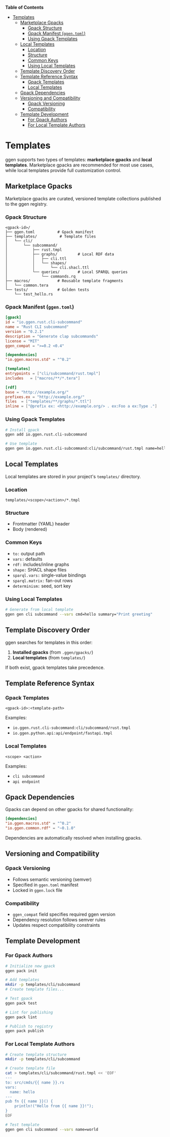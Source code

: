 <!-- START doctoc generated TOC please keep comment here to allow auto update -->
<!-- DON'T EDIT THIS SECTION, INSTEAD RE-RUN doctoc TO UPDATE -->
**Table of Contents**

- [Templates](#templates)
  - [Marketplace Gpacks](#marketplace-gpacks)
    - [Gpack Structure](#gpack-structure)
    - [Gpack Manifest (`ggen.toml`)](#gpack-manifest-ggentoml)
    - [Using Gpack Templates](#using-gpack-templates)
  - [Local Templates](#local-templates)
    - [Location](#location)
    - [Structure](#structure)
    - [Common Keys](#common-keys)
    - [Using Local Templates](#using-local-templates)
  - [Template Discovery Order](#template-discovery-order)
  - [Template Reference Syntax](#template-reference-syntax)
    - [Gpack Templates](#gpack-templates)
    - [Local Templates](#local-templates-1)
  - [Gpack Dependencies](#gpack-dependencies)
  - [Versioning and Compatibility](#versioning-and-compatibility)
    - [Gpack Versioning](#gpack-versioning)
    - [Compatibility](#compatibility)
  - [Template Development](#template-development)
    - [For Gpack Authors](#for-gpack-authors)
    - [For Local Template Authors](#for-local-template-authors)

<!-- END doctoc generated TOC please keep comment here to allow auto update -->

# Templates

ggen supports two types of templates: **marketplace gpacks** and **local templates**. Marketplace gpacks are recommended for most use cases, while local templates provide full customization control.

## Marketplace Gpacks

Marketplace gpacks are curated, versioned template collections published to the ggen registry.

### Gpack Structure

```
<gpack-id>/
├── ggen.toml          # Gpack manifest
├── templates/          # Template files
│   └── cli/
│       └── subcommand/
│           ├── rust.tmpl
│           ├── graphs/         # Local RDF data
│           │   ├── cli.ttl
│           │   └── shapes/
│           │       └── cli.shacl.ttl
│           └── queries/        # Local SPARQL queries
│               └── commands.rq
├── macros/            # Reusable template fragments
│   └── common.tera
└── tests/             # Golden tests
    └── test_hello.rs
```

### Gpack Manifest (`ggen.toml`)

```toml
[gpack]
id = "io.ggen.rust.cli-subcommand"
name = "Rust CLI subcommand"
version = "0.2.1"
description = "Generate clap subcommands"
license = "MIT"
ggen_compat = ">=0.2 <0.4"

[dependencies]
"io.ggen.macros.std" = "^0.2"

[templates]
entrypoints = ["cli/subcommand/rust.tmpl"]
includes   = ["macros/**/*.tera"]

[rdf]
base = "http://example.org/"
prefixes.ex = "http://example.org/"
files  = ["templates/**/graphs/*.ttl"]
inline = ["@prefix ex: <http://example.org/> . ex:Foo a ex:Type ."]
```

### Using Gpack Templates

```bash
# Install gpack
ggen add io.ggen.rust.cli-subcommand

# Use template
ggen gen io.ggen.rust.cli-subcommand:cli/subcommand/rust.tmpl name=hello
```

## Local Templates

Local templates are stored in your project's `templates/` directory.

### Location
```
templates/<scope>/<action>/*.tmpl
```

### Structure
- Frontmatter (YAML) header
- Body (rendered)

### Common Keys
- `to:` output path
- `vars:` defaults
- `rdf:` includes/inline graphs
- `shape:` SHACL shape files
- `sparql.vars:` single-value bindings
- `sparql.matrix:` fan-out rows
- `determinism:` seed, sort key

### Using Local Templates

```bash
# Generate from local template
ggen gen cli subcommand --vars cmd=hello summary="Print greeting"
```

## Template Discovery Order

ggen searches for templates in this order:

1. **Installed gpacks** (from `.ggen/gpacks/`)
2. **Local templates** (from `templates/`)

If both exist, gpack templates take precedence.

## Template Reference Syntax

### Gpack Templates
```
<gpack-id>:<template-path>
```

Examples:
- `io.ggen.rust.cli-subcommand:cli/subcommand/rust.tmpl`
- `io.ggen.python.api:api/endpoint/fastapi.tmpl`

### Local Templates
```
<scope> <action>
```

Examples:
- `cli subcommand`
- `api endpoint`

## Gpack Dependencies

Gpacks can depend on other gpacks for shared functionality:

```toml
[dependencies]
"io.ggen.macros.std" = "^0.2"
"io.ggen.common.rdf" = "~0.1.0"
```

Dependencies are automatically resolved when installing gpacks.

## Versioning and Compatibility

### Gpack Versioning
- Follows semantic versioning (semver)
- Specified in `ggen.toml` manifest
- Locked in `ggen.lock` file

### Compatibility
- `ggen_compat` field specifies required ggen version
- Dependency resolution follows semver rules
- Updates respect compatibility constraints

## Template Development

### For Gpack Authors

```bash
# Initialize new gpack
ggen pack init

# Add templates
mkdir -p templates/cli/subcommand
# Create template files...

# Test gpack
ggen pack test

# Lint for publishing
ggen pack lint

# Publish to registry
ggen pack publish
```

### For Local Template Authors

```bash
# Create template structure
mkdir -p templates/cli/subcommand

# Create template file
cat > templates/cli/subcommand/rust.tmpl << 'EOF'
---
to: src/cmds/{{ name }}.rs
vars:
  name: hello
---
pub fn {{ name }}() {
    println!("Hello from {{ name }}!");
}
EOF

# Test template
ggen gen cli subcommand --vars name=world
```
